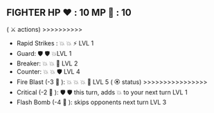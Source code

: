 FIGHTER
HP  :heart: : 10
MP :large_blue_diamond: : 10
-----------------------------------------
( :crossed_swords: actions) >>>>>>>>>>
- Rapid Strikes : :boom: :boom: :zap: LVL 1
- Guard: :shield: :shield: :boom:LVL 1
- Breaker: :boom: :boom: :no_entry_sign: LVL 2
- Counter: :boom: :boom: :shield: LVL 4
- Fire Blast (-3 :large_blue_diamond: ): :boom: :boom: :boom: :dart: LVL 5
( :rosette: status) >>>>>>>>>>>>>>>>
- Critical (-2 :large_blue_diamond: ): :shield: :shield: this turn, adds :boom:  to your next turn LVL 1
- Flash Bomb (-4 :large_blue_diamond: ): skips opponents next turn LVL 3
